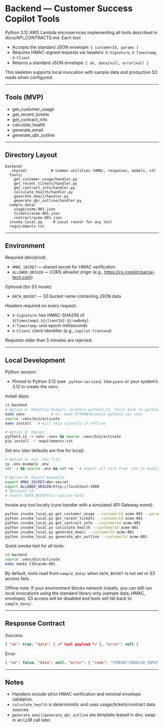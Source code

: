 # Backend — Customer Success Copilot Tools

Python 3.12 AWS Lambda microservices implementing all tools described in docs/API_CONTRACTS.md. Each tool:

- Accepts the standard JSON envelope: `{ customerId, params }`
- Requires HMAC-signed requests via headers: `X-Signature`, `X-Timestamp`, `X-Client`
- Returns a standard JSON envelope: `{ ok, data|null, error|null }`

This skeleton supports local invocation with sample data and production S3 reads when configured.

---

## Tools (MVP)

- get_customer_usage
- get_recent_tickets
- get_contract_info
- calculate_health
- generate_email
- generate_qbr_outline

---

## Directory Layout

```
backend/
  _shared/           # Common utilities (HMAC, responses, models, s3)
  tools/
    get_customer_usage/handler.py
    get_recent_tickets/handler.py
    get_contract_info/handler.py
    calculate_health/handler.py
    generate_email/handler.py
    generate_qbr_outline/handler.py
  sample_data/
    usage/acme-001.json
    tickets/acme-001.json
    contract/acme-001.json
  invoke_local.py     # Local runner for any tool
  requirements.txt
```

---

## Environment

Required (dev/prod):

- `HMAC_SECRET` — shared secret for HMAC verification
- `ALLOWED_ORIGIN` — CORS allowlist origin (e.g., https://cs-copilot.barcai-tech.com)

Optional (for S3 mode):

- `DATA_BUCKET` — S3 bucket name containing JSON data

Headers required on every request:

- `X-Signature`: hex HMAC-SHA256 of `${timestamp}.${clientId}.${rawBody}`
- `X-Timestamp`: unix epoch milliseconds
- `X-Client`: client identifier (e.g., `copilot-frontend`)

Requests older than 5 minutes are rejected.

---

## Local Development

Python version:

- Pinned to Python 3.12 (see `.python-version`). Use `pyenv` or your system’s 3.12 to create the venv.

Install deps:

```sh
cd backend
# Option A: Makefile helpers (prefers python3.12, falls back to python3)
make venv            # or: make PYTHON=$(which python3.12) venv
source .venv/bin/activate
make install   # will skip silently if offline

# Option B: Manual
python3.12 -m venv .venv && source .venv/bin/activate
pip install -r requirements.txt
```

Set env (dev defaults are fine for local):

```sh
# Option A: Use .env file
cp .env.example .env
set -a && source .env && set +a   # export all vars from .env in bash/zsh

# Option B: Export manually
export HMAC_SECRET=dev-secret
export ALLOWED_ORIGIN=http://localhost:3000
# Optional S3:
# export DATA_BUCKET=cs-copilot-data
```

Invoke any tool locally (runs handler with a simulated API Gateway event):

```sh
python invoke_local.py get_customer_usage --customerId acme-001 --params '{"periodDays":30}'
python invoke_local.py get_recent_tickets --customerId acme-001
python invoke_local.py get_contract_info --customerId acme-001
python invoke_local.py calculate_health --customerId acme-001
python invoke_local.py generate_email --customerId acme-001
python invoke_local.py generate_qbr_outline --customerId acme-001
```

Quick smoke test for all tools:

```sh
cd backend
source .venv/bin/activate
make smoke CID=acme-001
```

By default, tools read from `sample_data/` when `DATA_BUCKET` is not set or S3 access fails.

Offline note: If your environment blocks network installs, you can still run local invocations using the standard library only (sample data, HMAC, envelope). S3 access will be disabled and tools will fall back to `sample_data/`.

---

## Response Contract

Success:

```json
{ "ok": true, "data": { /* tool payload */ }, "error": null }
```

Error:

```json
{ "ok": false, "data": null, "error": { "code": "TIMEOUT|INVALID_INPUT|TOOL_FAILURE|MISSING_DATA|UNAUTHORIZED", "message": "..." } }
```

---

## Notes

- Handlers include strict HMAC verification and minimal envelope validation.
- `calculate_health` is deterministic and uses usage/tickets/contract data sources.
- `generate_email`/`generate_qbr_outline` are template-based in dev; swap in an LLM call later.
